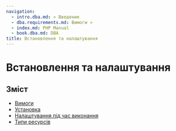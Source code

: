 ```yaml
---
navigation:
  - intro.dba.md: « Введение
  - dba.requirements.md: Вимоги »
  - index.md: PHP Manual
  - book.dba.md: DBA
title: Встановлення та налаштування
---
```

# Встановлення та налаштування

## Зміст

-   [Вимоги](dba.requirements.md)
-   [Установка](dba.installation.md)
-   [Налаштування під час виконання](dba.configuration.md)
-   [Типи ресурсів](dba.resources.md)
